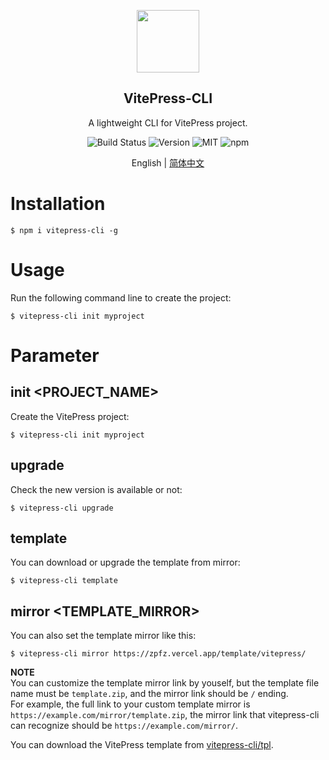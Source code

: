 <p align="center"><img src="https://s2.ax1x.com/2020/02/04/1DsmTO.png" height = "100" /></p>

<h2 align="center">VitePress-CLI</h2>

<p align="center">A lightweight CLI for VitePress project.</p>

<p align="center">
<img src="https://img.shields.io/badge/build-passing-brightgreen?style=flat-square" alt="Build Status">
<img src="https://img.shields.io/github/package-json/v/zpfz/vitepress-cli?style=flat-square&color=orange" alt="Version">
<img src="https://img.shields.io/badge/license-MIT-brightgreen?style=flat-square&color=blue" alt="MIT">
<img alt="npm" src="https://img.shields.io/npm/dt/vitepress-cli?style=flat-square&color=red" alt="downloads">
</p>

<p align="center">  
English | <a href="./README.zh-CN.md">简体中文</a>
</p>

# Installation
```
$ npm i vitepress-cli -g
```
# Usage
Run the following command line to create the project:
```
$ vitepress-cli init myproject
```

# Parameter
## init <PROJECT_NAME>
Create the VitePress project:
```
$ vitepress-cli init myproject
```

## upgrade
Check the new version is available or not:
```
$ vitepress-cli upgrade
```

## template
You can download or upgrade the template from mirror:
```
$ vitepress-cli template
```

## mirror <TEMPLATE_MIRROR>
You can also set the template mirror like this:
```
$ vitepress-cli mirror https://zpfz.vercel.app/template/vitepress/
```
**NOTE**  
You can customize the template mirror link by youself, but the template file name must be `template.zip`, and the mirror link should be `/` ending.  
For example, the full link to your custom template mirror is `https://example.com/mirror/template.zip`, the mirror link that vitepress-cli can recognize should be `https://example.com/mirror/`.  

You can download the VitePress template from [vitepress-cli/tpl](https://github.com/zpfz/vitepress-cli/tpl). 
